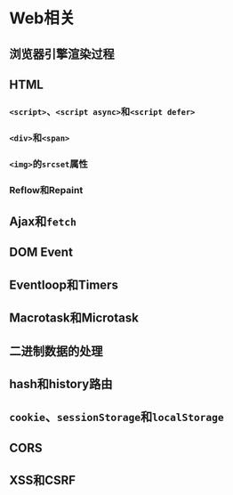 # Web相关

## 浏览器引擎渲染过程

## HTML

### `<script>`、`<script async>`和`<script defer>`

### `<div>`和`<span>`

### `<img>`的`srcset`属性

### Reflow和Repaint

## Ajax和`fetch`

## DOM Event

## Eventloop和Timers

## Macrotask和Microtask

## 二进制数据的处理

## hash和history路由

## `cookie`、`sessionStorage`和`localStorage`

## CORS

## XSS和CSRF

